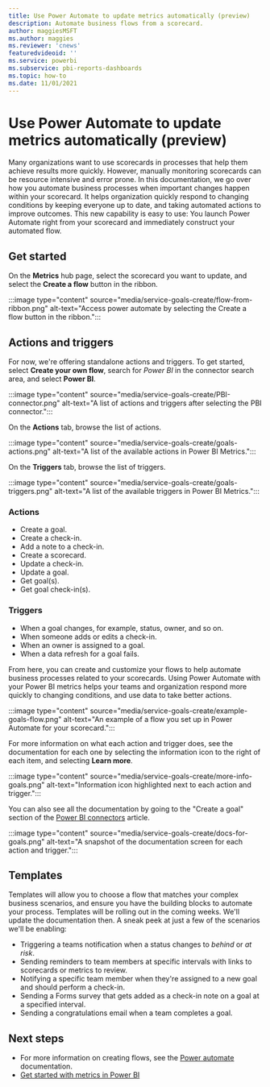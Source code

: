 ```yaml
---
title: Use Power Automate to update metrics automatically (preview)
description: Automate business flows from a scorecard.
author: maggiesMSFT
ms.author: maggies
ms.reviewer: 'cnews'
featuredvideoid: ''
ms.service: powerbi
ms.subservice: pbi-reports-dashboards
ms.topic: how-to
ms.date: 11/01/2021
---
```

# Use Power Automate to update metrics automatically (preview)

Many organizations want to use scorecards in processes that help them achieve results more quickly. However, manually monitoring scorecards can be resource intensive and error prone. In this documentation, we go over how you automate business processes when important changes happen within your scorecard. It helps organization quickly respond to changing conditions by keeping everyone up to date, and taking automated actions to improve outcomes. This new capability is easy to use: You launch Power Automate right from your scorecard and immediately construct your automated flow.   

## Get started

On the **Metrics** hub page, select the scorecard you want to update, and select the **Create a flow** button in the ribbon.

:::image type="content" source="media/service-goals-create/flow-from-ribbon.png" alt-text="Access power automate by selecting the Create a flow button in the ribbon.":::

## Actions and triggers

For now, we're offering standalone actions and triggers. To get started, select **Create your own flow**, search for *Power BI* in the connector search area, and select **Power BI**.

:::image type="content" source="media/service-goals-create/PBI-connector.png" alt-text="A list of actions and triggers after selecting the PBI connector.":::
    
On the **Actions** tab, browse the list of actions.

:::image type="content" source="media/service-goals-create/goals-actions.png" alt-text="A list of the available actions in Power BI Metrics.":::

On the **Triggers** tab, browse the list of triggers. 

:::image type="content" source="media/service-goals-create/goals-triggers.png" alt-text="A list of the available triggers in Power BI Metrics.":::

### Actions

-	Create a goal.
-	Create a check-in.
-	Add a note to a check-in.
-	Create a scorecard.
-	Update a check-in.
-	Update a goal.
-	Get goal(s).
-	Get goal check-in(s).

### Triggers

-	When a goal changes, for example, status, owner, and so on. 
-	When someone adds or edits a check-in.
-	When an owner is assigned to a goal.
-	When a data refresh for a goal fails. 

From here, you can create and customize your flows to help automate business processes related to your scorecards. Using Power Automate with your Power BI metrics helps your teams and organization respond more quickly to changing conditions, and use data to take better actions. 

 :::image type="content" source="media/service-goals-create/example-goals-flow.png" alt-text="An example of a flow you set up in Power Automate for your scorecard.":::
    
For more information on what each action and trigger does, see the documentation for each one by selecting the information icon to the right of each item, and selecting **Learn more**.

:::image type="content" source="media/service-goals-create/more-info-goals.png" alt-text="Information icon highlighted next to each action and trigger.":::

You can also see all the documentation by going to the "Create a goal" section of the [Power BI connectors](/connectors/powerbi/#create-a-goal-(preview)) article.

:::image type="content" source="media/service-goals-create/docs-for-goals.png" alt-text="A snapshot of the documentation screen for each action and trigger.":::

## Templates

Templates will allow you to choose a flow that matches your complex business scenarios, and ensure you have the building blocks to automate your process. Templates will be rolling out in the coming weeks. We'll update the documentation then. A sneak peek at just a few of the scenarios we'll be enabling:  
  
- Triggering a teams notification when a status changes to *behind* or *at risk*.  
- Sending reminders to team members at specific intervals with links to scorecards or metrics to review.
- Notifying a specific team member when they're assigned to a new goal and should perform a check-in. 
- Sending a Forms survey that gets added as a check-in note on a goal at a specified interval.
- Sending a congratulations email when a team completes a goal. 

## Next steps

- For more information on creating flows, see the [Power automate](/power-automate/getting-started) documentation. 
- [Get started with metrics in Power BI](service-goals-introduction.md)
